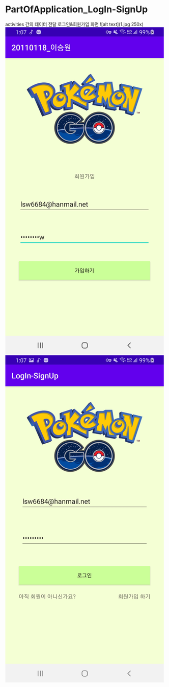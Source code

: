 # PartOfApplication_LogIn-SignUp
activities 간의 데이터 전달 로그인&amp;회원가입 화면
![alt text](1.jpg 250x) ![alt text](2.jpg) ![alt text](3.jpg) 
